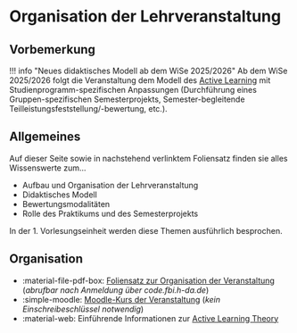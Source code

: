 # Organisation der Lehrveranstaltung

## Vorbemerkung

!!! info "Neues didaktisches Modell ab dem WiSe 2025/2026"
    Ab dem WiSe 2025/2026 folgt die Veranstaltung dem Modell des [Active Learning](https://cft.vanderbilt.edu/wp-content/uploads/sites/59/Active-Learning.pdf) mit Studienprogramm-spezifischen Anpassungen (Durchführung eines Gruppen-spezifischen Semesterprojekts, Semester-begleitende Teilleistungsfeststellung/-bewertung, etc.).


## Allgemeines 
Auf dieser Seite sowie in nachstehend verlinktem Foliensatz finden sie alles Wissenswerte zum...
<!--
Der nachstehend verlinkte Foliensatz enthält alles Wissenswerte zu folgenden Themen: 
-->
- Aufbau und Organisation der Lehrveranstaltung
- Didaktisches Modell 
- Bewertungsmodalitäten
- Rolle des Praktikums und des Semesterprojekts


In der 1. Vorlesungseinheit werden diese Themen ausführlich besprochen.


## Organisation

- :material-file-pdf-box: [Foliensatz zur Organisation der Veranstaltung](https://code.fbi.h-da.de/zander/hci/material/-/raw/main/0_organisation/01_organisation.pdf) (_abrufbar nach Anmeldung über code.fbi.h-da.de_)
- :simple-moodle: [Moodle-Kurs der Veranstaltung](https://lernen.h-da.de/course/view.php?id=6802) (_kein Einschreibeschlüssel notwendig_)
- :material-web: Einführende Informationen zur [Active Learning Theory](https://www.cambridge-community.org.uk/professional-development/gswal/index.html)


<!--
## Semesterplan

- Woche 1: [Organisation](0_organisation.md) + [Kapitel 1 – Einführung User-Centered Design](1_user-centered_design.md)
- Woche 2: [Kapitel 2 – User Research](2_user_research.md)
- Woche 3: [Kapitel 3 – Requirements Engineering](3_requirements_engineering.md)
- Woche 4: [Kapitel 4 – Modellbildung](4_models.md)
- Woche 5: [Kapitel 5 – Prototyping](5_prototyping.md)
- Woche 6: [Kapitel 6 – Visual Design](6_visual_design.md)
- Woche 7: [Kapitel 7 – Usability Evaluation](7_usability.md)
- Woche 8: App-Entwicklung
- Woche 9: App-Entwicklung
- Woche 10: App-Entwicklung
- Woche 11: App-Entwicklung
- Woche 12: App-Entwicklung
- Woche 13: App-Präsentationen
- Woche 14: App-Präsentationen  
-->

